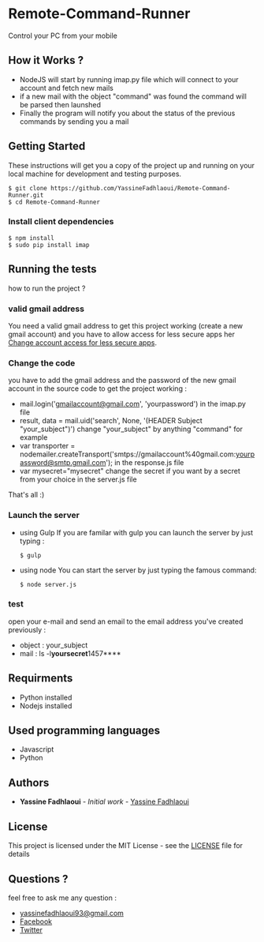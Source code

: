 # Remote-Command-Runner
Control your PC from your mobile
## How it Works ?
* NodeJS will start by running imap.py file which will connect to your account and fetch new mails
* if a new mail with the object "command" was found the command will be parsed then launshed
* Finally the program will notify you about the status of the previous commands by sending you a mail
## Getting Started

These instructions will get you a copy of the project up and running on your local machine for development and testing purposes. 

```
$ git clone https://github.com/YassineFadhlaoui/Remote-Command-Runner.git
$ cd Remote-Command-Runner
```
### Install client dependencies 
    
 ```
 $ npm install
 $ sudo pip install imap
 ```
    
## Running the tests
how to run the project ?
### valid gmail address
You need a valid gmail address to get this project working (create a new gmail account) and you have to allow access for less secure apps her [Change account access for less secure apps](https://www.google.com/settings/security/lesssecureapps).
### Change the code
you have to add the gmail address and the password of the new gmail account in the source code to get the project working :
* mail.login('gmailaccount@gmail.com', 'yourpassword') in the imap.py file 
* result, data = mail.uid('search', None, '(HEADER Subject "your_subject")') change "your_subject" by anything "command" for example 
* var transporter = nodemailer.createTransport('smtps://gmailaccount%40gmail.com:yourpassword@smtp.gmail.com'); in the response.js file
*  var mysecret="mysecret" change the secret if you want by a secret from your choice in the server.js file

That's all :)

### Launch the server
* using Gulp
If you are familar with gulp you can launch the server by just typing :

    ```
    $ gulp
    ```
* using node
You can start the server by just typing the famous command:

    ```
    $ node server.js
    ```
### test
open your e-mail and send an email to the email address you've created previously :
* object : your_subject
* mail :
         ls -l****yoursecret****1457****

## Requirments
  * Python installed
  * Nodejs installed
## Used programming languages
  
  * Javascript
  * Python
  
## Authors

* **Yassine Fadhlaoui** - *Initial work* - [Yassine Fadhlaoui](https://github.com/YassineFadhlaoui)

## License

This project is licensed under the MIT License - see the [LICENSE](https://github.com/Remote-Command-Runner/blob/master/LICENSE) file for details

## Questions ?
 
 feel free to ask me any question :
 * yassinefadhlaoui93@gmail.com
 * [Facebook](https://www.facebook.com/yassine.fadhlaoui.9)
 * [Twitter](https://twitter.com/FadYassine)
